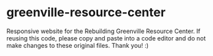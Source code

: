 # greenville-resource-center
Responsive website for the Rebuilding Greenville Resource Center.
If reusing this code, please copy and paste into a code editor and do not make changes to these original files. Thank you! :)
